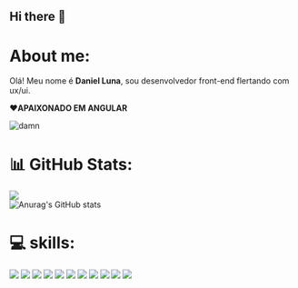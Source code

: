 ## Hi there 👋

# About me:

<p>Olá! Meu nome é <strong>Daniel Luna</strong>, sou desenvolvedor front-end flertando com ux/ui.</p>

<p>❤️<strong>APAIXONADO EM ANGULAR</strong></p>




![damn](https://i.giphy.com/media/v1.Y2lkPTc5MGI3NjExN3dpbm9ycHBhOTJiaWM0ZDEycnZ4Z2Y1emk3cDZoejlodWhkZGQ5cCZlcD12MV9pbnRlcm5hbF9naWZfYnlfaWQmY3Q9Zw/aFVW5eiDkSp6Zk2oAE/giphy.gif)



# 📊 GitHub Stats:
![](https://github-readme-stats.vercel.app/api/top-langs/?username=danielpaiva27&theme=midnight-purple&hide_border=false&include_all_commits=false&count_private=false&layout=compact)<br/>
![Anurag's GitHub stats](https://github-readme-stats.vercel.app/api?username=danielpaiva27&theme=holi&show_icons=true)



# 💻 skills:
<img src = "https://img.shields.io/badge/Angular-DD0031?style=for-the-badge&logo=angular&logoColor=white"> <img src = "https://img.shields.io/badge/TypeScript-007ACC?style=for-the-badge&logo=typescript&logoColor=white"> <img src = "https://img.shields.io/badge/HTML5-E34F26?style=for-the-badge&logo=html5&logoColor=white"> <img src = "https://img.shields.io/badge/Sass-CC6699?style=for-the-badge&logo=sass&logoColor=white"> <img src = "https://img.shields.io/badge/CSS3-1572B6?style=for-the-badge&logo=css3&logoColor=white"> <img src = "https://img.shields.io/badge/Bootstrap-563D7C?style=for-the-badge&logo=bootstrap&logoColor=white"> <img src = "https://img.shields.io/badge/Python-14354C?style=for-the-badge&logo=python&logoColor=white"> <img src = "https://img.shields.io/badge/Powershell-2CA5E0?style=for-the-badge&logo=powershell&logoColor=white"> <img src = "https://img.shields.io/badge/Node.js-43853D?style=for-the-badge&logo=node.js&logoColor=white"> <img src = "https://img.shields.io/badge/Figma-F24E1E?style=for-the-badge&logo=figma&logoColor=white"> <img src = "https://img.shields.io/badge/Adobe%20Premiere%20Pro-9999FF?style=for-the-badge&logo=Adobe%20Premiere%20Pro&logoColor=white">



